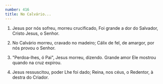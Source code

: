 ```yaml
---
number: 416
title: No Calvário...
---
```


1. Jesus por nós sofreu, morreu crucificado,
  Foi grande a dor do Salvador, Cristo Jesus, o Senhor.

2. No Calvário morreu, cravado no madeiro;
  Cálix de fel, de amargor, por nós provou o Senhor.

3. "Perdoa-lhes, ó Pai", Jesus morreu, dizendo.
  Grande amor Ele mostrou quando na cruz expirou.

4. Jesus ressuscitou, poder Lhe foi dado;
  Reina, nos céus, o Redentor, à destra do Criador.
